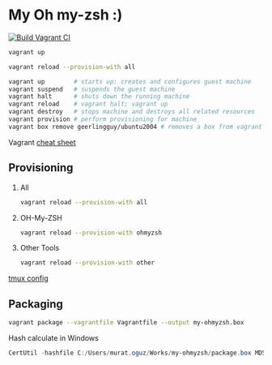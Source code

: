 
# My Oh my-zsh :)

[![Build Vagrant CI](https://github.com/masum0813/my-ohmyzsh/actions/workflows/ansible-ci.yml/badge.svg)](https://github.com/masum0813/my-ohmyzsh/actions/workflows/ansible-ci.yml)

```bash
vagrant up
```

```bash
vagrant reload --provision-with all
```

```bash
vagrant up        # starts up: creates and configures guest machine
vagrant suspend   # suspends the guest machine
vagrant halt      # shuts down the running machine
vagrant reload    # vagrant halt; vagrant up
vagrant destroy   # stops machine and destroys all related resources
vagrant provision # perform provisioning for machine
vagrant box remove geerlingguy/ubuntu2004 # removes a box from vagrant
```

Vagrant [cheat sheet](https://gist.github.com/wpscholar/a49594e2e2b918f4d0c4)

## Provisioning

1. All

    ```bash
    vagrant reload --provision-with all
    ```

1. OH-My-ZSH

    ```bash
    vagrant reload --provision-with ohmyzsh
    ```

1. Other Tools

    ```bash
    vagrant reload --provision-with other
    ```

[tmux config](ansible/roles/other-tools/tmux.md)

## Packaging

```bash
vagrant package --vagrantfile Vagrantfile --output my-ohmyzsh.box
```

Hash calculate in Windows

```powershell
CertUtil -hashfile C:/Users/murat.oguz/Works/my-ohmyzsh/package.box MD5
```
